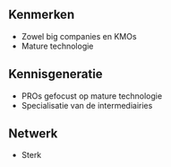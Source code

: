 ## Kenmerken
- Zowel big companies en KMOs
- Mature technologie

## Kennisgeneratie
- PROs gefocust op mature technologie
- Specialisatie van de intermediairies

## Netwerk
- Sterk